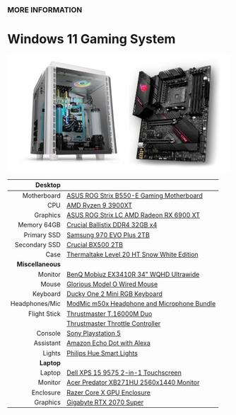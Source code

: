 ### MORE INFORMATION

# Windows 11 Gaming System

![Image](/hardware-setup.png)

| **Desktop** | |
| ---: | :--- |
| Motherboard | [ASUS ROG Strix B550-E Gaming Motherboard](https://www.amazon.com/gp/product/B088W4933P/) |
| CPU | [AMD Ryzen 9 3900XT](https://www.amazon.com/gp/product/B089WD454D/) |
| Graphics | [ASUS ROG Strix LC AMD Radeon RX 6900 XT](https://www.amazon.com/gp/product/B0966YJGLT/)
| Memory 64GB | [Crucial Ballistix DDR4 32GB x4](https://www.amazon.com/gp/product/B083VNMP87/) |
| Primary SSD | [Samsung 970 EVO Plus 2TB](https://www.amazon.com/Samsung-970-EVO-Plus-MZ-V7S2T0B/dp/B07MFZXR1B/) |
| Secondary SSD | [Crucial BX500 2TB](https://www.amazon.com/gp/product/B07YD5F561/) |
| Case | [Thermaltake Level 20 HT Snow White Edition](https://www.amazon.com/gp/product/B07ZLFNGF6/) |
| **Miscellaneous** | |
| Monitor | [BenQ Mobiuz EX3410R 34" WQHD Ultrawide](https://www.amazon.com/gp/product/B09NF2QL9W/) |
| Mouse | [Glorious Model O Wired Mouse](https://www.gloriousgaming.com/products/glorious-model-o-black) |
| Keyboard | [Ducky One 2 Mini RGB Keyboard](https://www.duckychannel.com.tw/en/Ducky-One2-Mini-RGB) |
| Headphones/Mic | [ModMic m50x Headphone and Microphone Bundle](https://antlionaudio.com/products/m50x-bundle?variant=36525285900447) |
| Flight Stick | [Thrustmaster T.16000M Duo](https://www.amazon.com/gp/product/B076XKZML8/) |
| | [Thrustmaster Throttle Controller](https://www.amazon.com/gp/product/B01L28LVUG/) |
| Console | [Sony Playstation 5](https://www.playstation.com/en-us/ps5/) |
| Assistant | [Amazon Echo Dot with Alexa](https://www.amazon.com/dp/B07XJ8C8F7/) |
| Lights | [Philips Hue Smart Lights](https://www.philips-hue.com/en-us) |
| **Laptop** | |
| Laptop | [Dell XPS 15 9575 2-in-1 Touchscreen](https://www.amazon.com/Dell-XPS-Touchscreen-Processor-Thunderbolt/dp/B0B928NBCP/) |
| Monitor | [Acer Predator XB271HU 2560x1440 Monitor](https://www.amazon.com/gp/product/B0173PEX20/) |
| Enclosure | [Razer Core X GPU Enclosure](https://www.amazon.com/Razer-Chroma-Aluminum-External-Enclosure/dp/B07Q78VMPW/) |
| Graphics | [Gigabyte RTX 2070 Super](https://www.amazon.com/gp/product/B07TV9CLL5) |